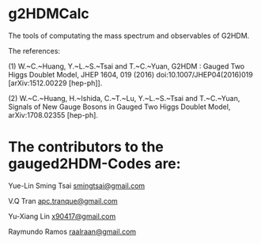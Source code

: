 # g2HDMCalc
The tools of computating the mass spectrum and observables of G2HDM. 

The references:

(1) 
W.~C.~Huang, Y.~L.~S.~Tsai and T.~C.~Yuan,
G2HDM : Gauged Two Higgs Doublet Model,
JHEP 1604, 019 (2016)
doi:10.1007/JHEP04(2016)019
[arXiv:1512.00229 [hep-ph]].

(2)
W.~C.~Huang, H.~Ishida, C.~T.~Lu, Y.~L.~S.~Tsai and T.~C.~Yuan,
Signals of New Gauge Bosons in Gauged Two Higgs Doublet Model,
arXiv:1708.02355 [hep-ph].

# The contributors to the gauged2HDM-Codes are:

Yue-Lin Sming Tsai 
<smingtsai@gmail.com> 

V.Q Tran 
<apc.tranque@gmail.com> 

Yu-Xiang Lin 
<x90417@gmail.com> 

Raymundo Ramos 
<raalraan@gmail.com> 

